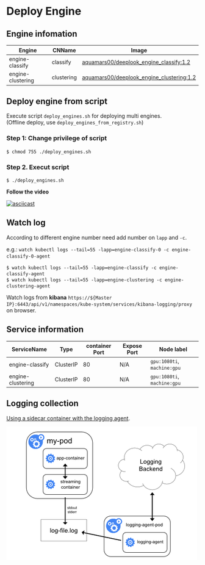 
# Deploy Engine

## Engine infomation
|Engine|CNName|Image|
|-|-|-|
|engine-classify|classify|[aquamars00/deeplook_engine_classify:1.2](https://hub.docker.com/r/aquamars00/deeplook_engine_classify/)|
|engine-clustering|clustering|[aquamars00/deeplook_engine_clustering:1.2](https://hub.docker.com/r/aquamars00/deeplook_engine_clustering/)|

<!-- ## 1. Create ConfigMaps from files

```shell
$ kubectl create configmap engine-classify --from-file=./engine/classify/config.properties
$ kubectl create configmap engine-clustering --from-file=./engine/clustering/config.properties
```

### Check Configmap

```shell
$ kubectl get configmap engine-classify
$ kubectl get configmap engine-classify -o yaml
``` -->

## Deploy engine from script

Execute script `deploy_engines.sh` for deploying multi engines.\
(Offline deploy, use `deploy_engines_from_registry.sh`)

### Step 1: Change privilege of script

```shell
$ chmod 755 ./deploy_engines.sh
```
### Step 2. Execut script

```shell
$ ./deploy_engines.sh
```

**Follow the video**

[![asciicast](https://asciinema.org/a/Z8qfeVL8XAaQpFA6BF685rrGD.png)](https://asciinema.org/a/Z8qfeVL8XAaQpFA6BF685rrGD)

## Watch log

According to different engine number need add number on `lapp` and `-c`.

e.g.: `watch kubectl logs --tail=55 -lapp=engine-classify-0 -c engine-classify-0-agent`

```shell
$ watch kubectl logs --tail=55 -lapp=engine-classify -c engine-classify-agent
$ watch kubectl logs --tail=55 -lapp=engine-clustering -c engine-clustering-agent
```

Watch logs from **kibana**
`https://${Master IP}:6443/api/v1/namespaces/kube-system/services/kibana-logging/proxy` on browser.

## Service information
|ServiceName|Type|container Port|Expose Port|Node label|
|-|-|-|-|-|
|engine-classify|ClusterIP|80|N/A|`gpu:1080ti`, `machine:gpu`|
|engine-clustering|ClusterIP|80|N/A|`gpu:1080ti`, `machine:gpu`|


## Logging collection
[Using a sidecar container with the logging agent][logging agent].

![alt text](/Images/logging_with_streaming_sidecar.png "Logging with streaming sidecar")

[logging agent]: https://kubernetes.io/docs/concepts/cluster-administration/logging/#using-a-sidecar-container-with-the-logging-agent
